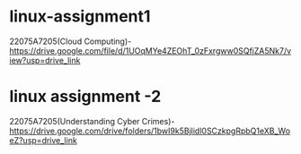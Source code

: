 # linux-assignment1
22075A7205(Cloud Computing)-https://drive.google.com/file/d/1UOqMYe4ZEOhT_0zFxrgww0SQfiZA5Nk7/view?usp=drive_link
# linux assignment -2
22075A7205(Understanding Cyber Crimes)-https://drive.google.com/drive/folders/1bwI9k5Bjlidl0SCzkpgRpbQ1eXB_WoeZ?usp=drive_link

